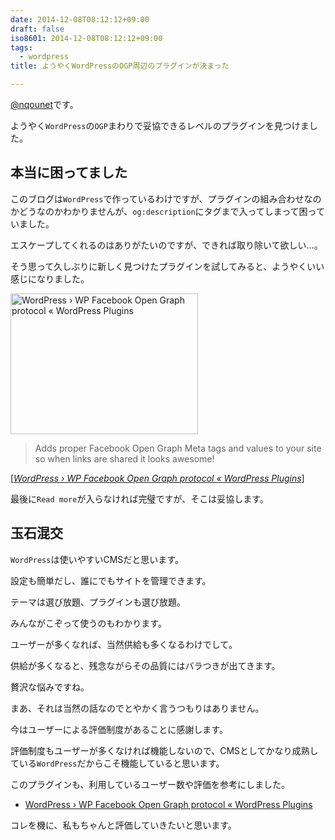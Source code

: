 ```yaml
---
date: 2014-12-08T08:12:12+09:00
draft: false
iso8601: 2014-12-08T08:12:12+09:00
tags:
  - wordpress
title: ようやくWordPressのOGP周辺のプラグインが決まった

---
```


<p><a href="https://twitter.com/nqounet">@nqounet</a>です。</p>

<p>ようやく<code>WordPress</code>の<code>OGP</code>まわりで妥協できるレベルのプラグインを見つけました。</p>



<h2>本当に困ってました</h2>

<p>このブログは<code>WordPress</code>で作っているわけですが、プラグインの組み合わせなのかどうなのかわかりませんが、<code>og:description</code>にタグまで入ってしまって困っていました。</p>

<p>エスケープしてくれるのはありがたいのですが、できれば取り除いて欲しい…。</p>

<p>そう思って久しぶりに新しく見つけたプラグインを試してみると、ようやくいい感じになりました。</p>

<p><a href="https://www.nqou.net/wp-content/uploads/2014/12/07fe4132392d7128ee08471bb3fcf0ae.jpg"><img src="https://www.nqou.net/wp-content/uploads/2014/12/07fe4132392d7128ee08471bb3fcf0ae-300x225.jpg" alt="WordPress › WP Facebook Open Graph protocol « WordPress Plugins" width="300" height="225" class="alignright size-medium wp-image-2950" /></a></p>

<blockquote cite="https://wordpress.org/plugins/wp-facebook-open-graph-protocol/" title="WordPress › WP Facebook Open Graph protocol « WordPress Plugins" class="blockquote"><p>Adds proper Facebook Open Graph Meta tags and values to your site so when links are shared it looks awesome!</p></blockquote>

<div class="cite">[<cite><a href="https://wordpress.org/plugins/wp-facebook-open-graph-protocol/">WordPress › WP Facebook Open Graph protocol « WordPress Plugins</a></cite>]</div>

<p>最後に<code>Read more</code>が入らなければ完璧ですが、そこは妥協します。</p>

<h2>玉石混交</h2>

<p><code>WordPress</code>は使いやすいCMSだと思います。</p>

<p>設定も簡単だし、誰にでもサイトを管理できます。</p>

<p>テーマは選び放題、プラグインも選び放題。</p>

<p>みんながこぞって使うのもわかります。</p>

<p>ユーザーが多くなれば、当然供給も多くなるわけでして。</p>

<p>供給が多くなると、残念ながらその品質にはバラつきが出てきます。</p>

<p>贅沢な悩みですね。</p>

<p>まあ、それは当然の話なのでとやかく言うつもりはありません。</p>

<p>今はユーザーによる評価制度があることに感謝します。</p>

<p>評価制度もユーザーが多くなければ機能しないので、CMSとしてかなり成熟している<code>WordPress</code>だからこそ機能していると思います。</p>

<p>このプラグインも、利用しているユーザー数や評価を参考にしました。</p>

<ul>
<li><a href="https://wordpress.org/plugins/wp-facebook-open-graph-protocol/">WordPress › WP Facebook Open Graph protocol « WordPress Plugins</a></li>
</ul>

<p>コレを機に、私もちゃんと評価していきたいと思います。</p>
    	